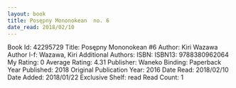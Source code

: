 ```yaml
---
layout: book
title: Posępny Mononokean  no. 6
date_read: 2018/02/10
---
```


Book Id: 42295729
Title: Posępny Mononokean #6
Author: Kiri Wazawa
Author l-f: Wazawa, Kiri
Additional Authors: 
ISBN: 
ISBN13: 9788380962064
My Rating: 0
Average Rating: 4.31
Publisher: Waneko
Binding: Paperback
Year Published: 2018
Original Publication Year: 2016
Date Read: 2018/02/10
Date Added: 2018/01/22
Exclusive Shelf: read
Read Count: 1

